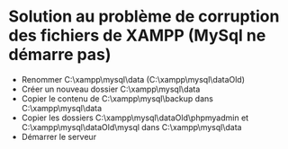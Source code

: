 # Solution au problème de corruption des fichiers de XAMPP (MySql ne démarre pas)

- Renommer C:\xampp\mysql\data (C:\xampp\mysql\dataOld)
- Créer un nouveau dossier C:\xampp\mysql\data
- Copier le contenu de C:\xampp\mysql\backup dans C:\xampp\mysql\data
- Copier les dossiers C:\xampp\mysql\dataOld\phpmyadmin et C:\xampp\mysql\dataOld\mysql dans C:\xampp\mysql\data
- Démarrer le serveur